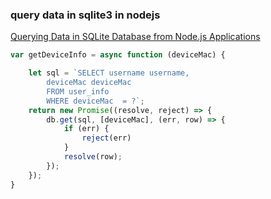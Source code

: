 ### query data in sqlite3 in nodejs


[Querying Data in SQLite Database from Node.js Applications](https://www.sqlitetutorial.net/sqlite-nodejs/query/ "Querying Data in SQLite Database from Node.js Applications")




```js
var getDeviceInfo = async function (deviceMac) {

    let sql = `SELECT username username,
        deviceMac deviceMac
        FROM user_info
        WHERE deviceMac  = ?`;
    return new Promise((resolve, reject) => {
        db.get(sql, [deviceMac], (err, row) => {
            if (err) {
                reject(err)
            }
            resolve(row);
        });
    });
}
```
